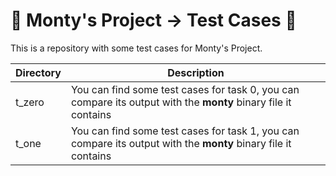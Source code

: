 # :coconut: Monty's Project → Test Cases :coconut:

This is a repository with some test cases for Monty's Project.


 Directory | Description
------------- | -------------
t_zero | You can find some test cases for task 0, you can compare its output with the **monty** binary file it contains
t_one | You can find some test cases for task 1, you can compare its output with the **monty** binary file it contains